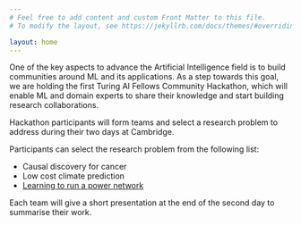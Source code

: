 ```yaml
---
# Feel free to add content and custom Front Matter to this file.
# To modify the layout, see https://jekyllrb.com/docs/themes/#overriding-theme-defaults

layout: home
---
```


<div id="description">
  <p>
    One of the key aspects to advance the Artificial Intelligence field is to build communities around ML and its applications. 
    As a step towards this goal, we are holding the first Turing AI Fellows Community Hackathon, which will enable ML and domain 
    experts to share their knowledge and start building research collaborations.
  </p>
  <p>
    Hackathon participants will form teams and select a research problem to address during their two days at Cambridge. 
  </p>
  <p> 
    Participants can select the research problem from the following list:
    <ul>
      <li>Causal discovery for cancer</li>
      <li>Low cost climate prediction</li>
      <li>
        <a href="./materials/problem_3/grid_operation.html">
          Learning to run a power network
        </a>
      </li> 
    </ul>
  </p>
  <p>
    Each team will give a short presentation at the end of the second day to summarise their work.
  </p>
</div>

